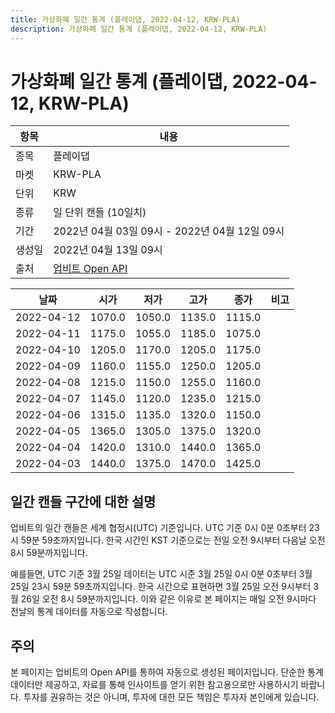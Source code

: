 ```yaml
---
title: 가상화폐 일간 통계 (플레이댑, 2022-04-12, KRW-PLA)
description: 가상화폐 일간 통계 (플레이댑, 2022-04-12, KRW-PLA)
---
```



가상화폐 일간 통계 (플레이댑, 2022-04-12, KRW-PLA)
===

|항목|내용|
|--|--|
|종목|플레이댑|
|마켓|KRW-PLA|
|단위|KRW|
|종류|일 단위 캔들 (10일치)|
|기간|2022년 04월 03일 09시 - 2022년 04월 12일 09시|
|생성일|2022년 04월 13일 09시|
|출처|[업비트 Open API](https://docs.upbit.com)|


|날짜|시가|저가|고가|종가|비고|
|--|--|--|--|--|--|
|2022-04-12|1070.0|1050.0|1135.0|1115.0|    |
|2022-04-11|1175.0|1055.0|1185.0|1075.0|    |
|2022-04-10|1205.0|1170.0|1205.0|1175.0|    |
|2022-04-09|1160.0|1155.0|1250.0|1205.0|    |
|2022-04-08|1215.0|1150.0|1255.0|1160.0|    |
|2022-04-07|1145.0|1120.0|1235.0|1215.0|    |
|2022-04-06|1315.0|1135.0|1320.0|1150.0|    |
|2022-04-05|1365.0|1305.0|1375.0|1320.0|    |
|2022-04-04|1420.0|1310.0|1440.0|1365.0|    |
|2022-04-03|1440.0|1375.0|1470.0|1425.0|    |


일간 캔들 구간에 대한 설명
---


업비트의 일간 캔들은 세계 협정시(UTC) 기준입니다. 
UTC 기준 0시 0분 0초부터 23시 59분 59초까지입니다. 
한국 시간인 KST 기준으로는 전일 오전 9시부터 다음날 오전 8시 59분까지입니다. 


예를들면, UTC 기준 3월 25일 데이터는 UTC 시준 3월 25일 0시 0분 0초부터 3월 25일 23시 59분 59초까지입니다. 
한국 시간으로 표현하면 3월 25일 오전 9시부터 3월 26일 오전 8시 59분까지입니다. 
이와 같은 이유로 본 페이지는 매일 오전 9시마다 전날의 통계 데이터를 자동으로 작성합니다. 


주의
---


본 페이지는 업비트의 Open API를 통하여 자동으로 생성된 페이지입니다. 
단순한 통계 데이터만 제공하고, 자료를 통해 인사이트를 얻기 위한 참고용으로만 사용하시기 바랍니다. 
투자를 권유하는 것은 아니며, 투자에 대한 모든 책임은 투자자 본인에게 있습니다. 

